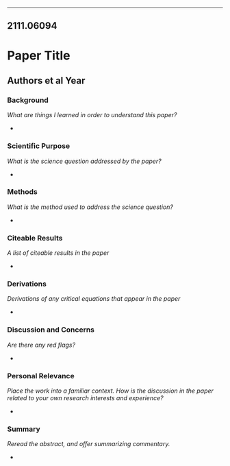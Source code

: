 ---
## 2111.06094
# Paper Title
## Authors et al Year

### Background
*What are things I learned in order to understand this paper?*

 - 

### Scientific Purpose
*What is the science question addressed by the paper?*

 - 

### Methods
*What is the method used to address the science question?*

 - 

### Citeable Results
*A list of citeable results in the paper*

 - 

### Derivations
*Derivations of any critical equations that appear in the paper*

 - 

### Discussion and Concerns
*Are there any red flags?*

 - 

### Personal Relevance
*Place the work into a familiar context. How is the discussion in the paper related to your own research interests and experience?*

 - 

### Summary
*Reread the abstract, and offer summarizing commentary.*

 - 
